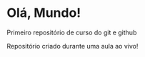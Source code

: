 # Olá, Mundo!
 Primeiro repositório de curso do git e github

Repositório criado durante uma aula ao vivo!